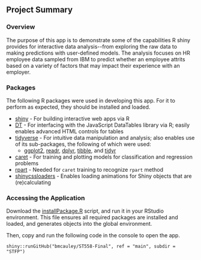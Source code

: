 ## Project Summary

### Overview

The purpose of this app is to demonstrate some of the capabilities R shiny provides for interactive data analysis--from exploring the raw data to making predictions with user-defined models. The analysis focuses on HR employee data sampled from IBM to predict whether an employee attrits based on a variety of factors that may impact their experience with an employer.

### Packages

The following R packages were used in developing this app. For it to perform as expected, they should be installed and loaded.

- [shiny](https://shiny.rstudio.com/) - For building interactive web apps via R
- [DT](https://rstudio.github.io/DT/) - For interfacing with the JavaScript DataTables library via R; easily enables advanced HTML controls for tables
- [tidyverse](https://www.tidyverse.org/) - For intuitive data manipulation and analysis; also enables use of its sub-packages, the following of which were used:
   - [ggplot2](https://ggplot2.tidyverse.org/), [readr](https://readr.tidyverse.org/), [dplyr](https://dplyr.tidyverse.org/), [tibble](https://tibble.tidyverse.org/), and [tidyr](https://tidyr.tidyverse.org/)
- [caret](https://github.com/topepo/caret/) - For training and plotting models for classification and regression problems
- [rpart](https://cran.r-project.org/web/packages/rpart/rpart.pdf) - Needed for `caret` training to recognize `rpart` method
- [shinycssloaders](https://github.com/gbm-developers/gbm#readme) - Enables loading animations for Shiny objects that are (re)calculating

### Accessing the Application

Download the [installPackage.R](installPackage.R) script, and run it in your RStudio environment. This file ensures all required packages are installed and loaded, and generates objects into the global environment.

Then, copy and run the following code in the console to open the app.

```
shiny::runGitHub("bmcauley/ST558-Final", ref = "main", subdir = "STFP")
```
